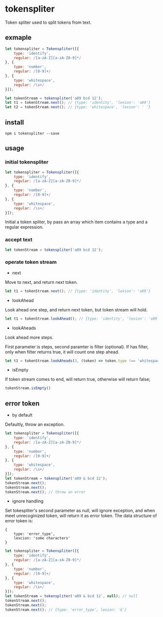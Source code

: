 # tokenspliter

Token spliter used to split tokens from text.

## exmaple

```js
let tokenspliter = Tokenspliter([{
    type: 'identify',
    regular: /[a-zA-Z][a-zA-Z0-9]*/
}, {
    type: 'number',
    regular: /[0-9]+/
}, {
    type: 'whitespace',
    regular: /\s+/
}]);

let tokenStream = tokenspliter('a09 bcd 12');
let t1 = tokenStream.next(); // {type: 'identity', 'lexion': 'a09'}
let t2 = tokenStream.next(); // {type: 'whitespace', 'lexion': ' '}
```

## install

`npm i tokenspliter --save`

## usage

### initial tokenspliter

```js
let tokenspliter = Tokenspliter([{
    type: 'identify',
    regular: /[a-zA-Z][a-zA-Z0-9]*/
}, {
    type: 'number',
    regular: /[0-9]+/
}, {
    type: 'whitespace',
    regular: /\s+/
}]);
```

Initial a token spliter, by pass an array which item contains a type and a regular expression.

### accept text

```js
let tokenStream = tokenspliter('a09 bcd 12');
```

### operate token stream

- next

Move to next, and return next token.

```js
let t1 = tokenStream.next(); // {type: 'identity', 'lexion': 'a09'}
```

- lookAhead

Look ahead one step, and return next token, but token stream will hold.

```js
let t1 = tokenStream.lookAhead(); // {type: 'identity', 'lexion': 'a09'}
```

- lookAheads

Look ahead more steps.

First parameter is steps, second paramter is filter (optional). If has filter, only when filter returns true, it will count one step ahead.

```js
let t1 = tokenStream.lookAheads(3, (token) => token.type !== 'whitespace');
```

- isEmpty

If token stream comes to end, will return true, otherwise will return false;

```js
tokenStream.isEmpty()
```

## error token

- by default

Defaultly, throw an exception.

```js
let tokenspliter = Tokenspliter([{
    type: 'identify',
    regular: /[a-zA-Z][a-zA-Z0-9]*/
}, {
    type: 'number',
    regular: /[0-9]+/
}, {
    type: 'whitespace',
    regular: /\s+/
}]);
let tokenStream = tokenspliter('a09 & bcd 12');
tokenStream.next();
tokenStream.next();
tokenStream.next(); // throw an error
```

- ignore handling

Set tokespliter's second parameter as null, will ignore exception, and when meet unrecoginized token, will return it as error token. The data structure of error token is:

```
{
    type: 'error_type',
    lexcion: 'some characters'
}
```

```js
let tokenspliter = Tokenspliter([{
    type: 'identify',
    regular: /[a-zA-Z][a-zA-Z0-9]*/
}, {
    type: 'number',
    regular: /[0-9]+/
}, {
    type: 'whitespace',
    regular: /\s+/
}]);
let tokenStream = tokenspliter('a09 & bcd 12', null); // null
tokenStream.next();
tokenStream.next();
tokenStream.next(); // {type: 'error_type', lexion: '&'}
```
